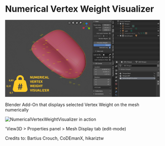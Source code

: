 # Numerical Vertex Weight Visualizer
![NumericalVertexWeightVisualizer Screenshot](images/numerical_vertex_weight_visualizer_banner.png)

Blender Add-On that displays selected Vertex Weight on the mesh numerically

![NumericalVertexWeightVisualizer in action](https://media.giphy.com/media/fYZdWsKYLJAHPNNvTo/giphy.gif)

'View3D > Properties panel > Mesh Display tab (edit-mode)

Credits to:
Bartius Crouch, 
CoDEmanX, 
hikariztw
